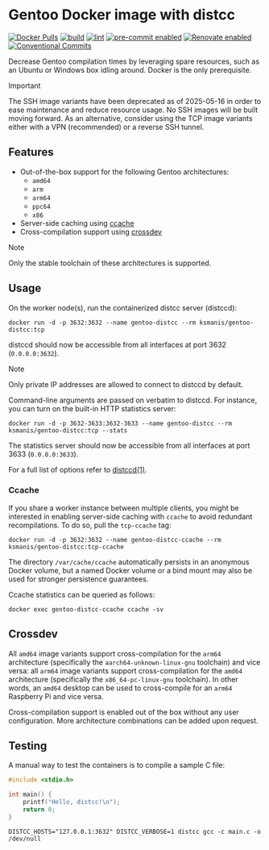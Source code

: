 # Gentoo Docker image with distcc

[![Docker Pulls](https://img.shields.io/docker/pulls/ksmanis/gentoo-distcc?label=pulls&logo=docker)](https://hub.docker.com/r/ksmanis/gentoo-distcc)
[![build](https://github.com/KSmanis/docker-gentoo-distcc/actions/workflows/build.yml/badge.svg)](https://github.com/KSmanis/docker-gentoo-distcc/actions/workflows/build.yml)
[![lint](https://github.com/KSmanis/docker-gentoo-distcc/actions/workflows/lint.yml/badge.svg)](https://github.com/KSmanis/docker-gentoo-distcc/actions/workflows/lint.yml)
[![pre-commit enabled](https://img.shields.io/badge/pre--commit-enabled-brightgreen?logo=pre-commit&logoColor=white)](https://github.com/pre-commit/pre-commit)
[![Renovate enabled](https://img.shields.io/badge/renovate-enabled-brightgreen.svg?logo=renovatebot&logoColor=white)](https://renovatebot.com/)
[![Conventional Commits](https://img.shields.io/badge/Conventional%20Commits-1.0.0-yellow.svg)](https://conventionalcommits.org)

Decrease Gentoo compilation times by leveraging spare resources, such as an
Ubuntu or Windows box idling around. Docker is the only prerequisite.

> [!IMPORTANT]
>
> The SSH image variants have been deprecated as of 2025-05-16 in order to ease
> maintenance and reduce resource usage. No SSH images will be built moving
> forward. As an alternative, consider using the TCP image variants either with
> a VPN (recommended) or a reverse SSH tunnel.

## Features

- Out-of-the-box support for the following Gentoo architectures:
  - `amd64`
  - `arm`
  - `arm64`
  - `ppc64`
  - `x86`
- Server-side caching using [ccache](#ccache)
- Cross-compilation support using [crossdev](#crossdev)

> [!NOTE]
>
> Only the stable toolchain of these architectures is supported.

## Usage

On the worker node(s), run the containerized distcc server (distccd):

```shell
docker run -d -p 3632:3632 --name gentoo-distcc --rm ksmanis/gentoo-distcc:tcp
```

distccd should now be accessible from all interfaces at port 3632
(`0.0.0.0:3632`).

> [!NOTE]
>
> Only private IP addresses are allowed to connect to distccd by default.

Command-line arguments are passed on verbatim to distccd. For instance, you can
turn on the built-in HTTP statistics server:

```shell
docker run -d -p 3632-3633:3632-3633 --name gentoo-distcc --rm ksmanis/gentoo-distcc:tcp --stats
```

The statistics server should now be accessible from all interfaces at port 3633
(`0.0.0.0:3633`).

For a full list of options refer to
[distccd(1)](https://linux.die.net/man/1/distccd).

### Ccache

If you share a worker instance between multiple clients, you might be interested
in enabling server-side caching with `ccache` to avoid redundant recompilations.
To do so, pull the `tcp-ccache` tag:

```shell
docker run -d -p 3632:3632 --name gentoo-distcc-ccache --rm ksmanis/gentoo-distcc:tcp-ccache
```

The directory `/var/cache/ccache` automatically persists in an anonymous Docker
volume, but a named Docker volume or a bind mount may also be used for stronger
persistence guarantees.

Ccache statistics can be queried as follows:

```shell
docker exec gentoo-distcc-ccache ccache -sv
```

## Crossdev

All `amd64` image variants support cross-compilation for the `arm64`
architecture (specifically the `aarch64-unknown-linux-gnu` toolchain) and vice
versa: all `arm64` image variants support cross-compilation for the `amd64`
architecture (specifically the `x86_64-pc-linux-gnu` toolchain). In other words,
an `amd64` desktop can be used to cross-compile for an `arm64` Raspberry Pi and
vice versa.

Cross-compilation support is enabled out of the box without any user
configuration. More architecture combinations can be added upon request.

## Testing

A manual way to test the containers is to compile a sample C file:

```c
#include <stdio.h>

int main() {
    printf("Hello, distcc!\n");
    return 0;
}
```

```shell
DISTCC_HOSTS="127.0.0.1:3632" DISTCC_VERBOSE=1 distcc gcc -c main.c -o /dev/null
```
